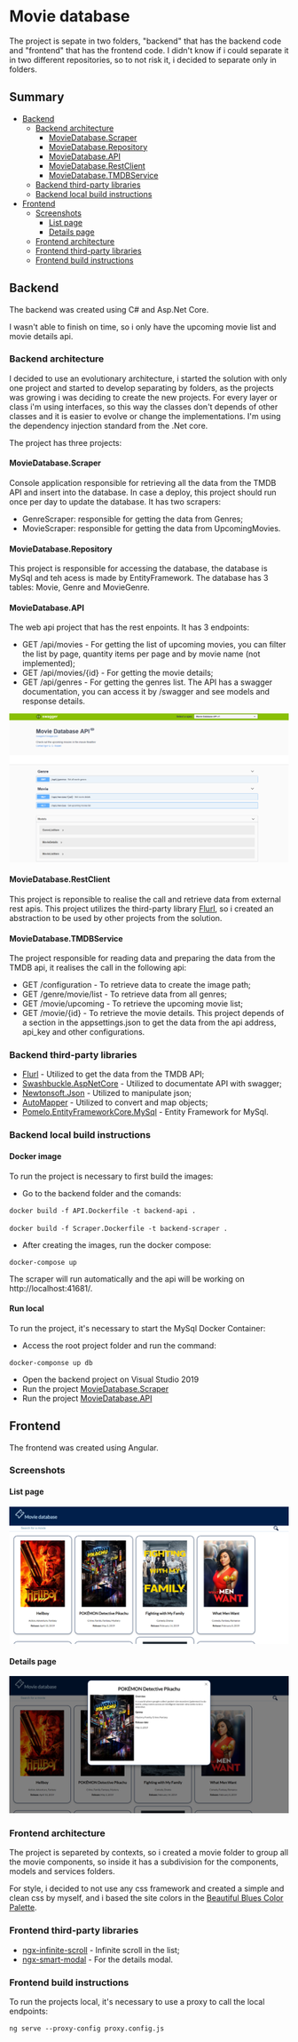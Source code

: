 # Movie database
The project is sepate in two folders, "backend" that has the backend code and "frontend" that has the frontend code. I didn't know if i could separate it in two different repositories, so to not risk it, i decided to separate only in folders.

## Summary
* [Backend](#backend)
    * [Backend architecture](#backend-architecture)
        * [MovieDatabase.Scraper](#moviedatabase.scraper)
        * [MovieDatabase.Repository](#moviedatabase.repository)
        * [MovieDatabase.API](#moviedatabase.api)
        * [MovieDatabase.RestClient](#moviedatabase.restclient)
        * [MovieDatabase.TMDBService](#moviedatabase.tmdbservice)
    * [Backend third-party libraries](#backend-third-party-libraries)
    * [Backend local build instructions](#backend-local-build-instructions)
* [Frontend](#frontend)
    * [Screenshots](#screenshots)
        * [List page](#list-page)
        * [Details page](#details-page)
    * [Frontend architecture](#frontend-architecture)
    * [Frontend third-party libraries](#frontend-third-party-libraries)
    * [Frontend build instructions](#frontend-build-instructions)

## Backend
The backend was created using C# and Asp.Net Core. 

I wasn't able to finish on time, so i only have the upcoming movie list and movie details api.

### Backend architecture
I decided to use an evolutionary architecture, i started the solution with only one project and started to develop separating by folders, as the projects was growing i was deciding to create the new projects. For every layer or class i'm using interfaces, so this way the classes don't depends of other classes and it is easier to evolve or change the implementations. I'm using the dependency injection standard from the .Net core.

The project has three projects:

#### MovieDatabase.Scraper
Console application responsible for retrieving all the data from the TMDB API and insert into the database. In case a deploy, this project should run once per day to update the database. It has two scrapers:
- GenreScraper: responsible for getting the data from Genres;
- MovieScraper: responsible for getting the data from UpcomingMovies.

#### MovieDatabase.Repository
This project is responsible for accessing the database, the database is MySql and teh acess is made by EntityFramework. The database has 3 tables: Movie, Genre and MovieGenre.

#### MovieDatabase.API
The web api project that has the rest enpoints. It has 3 endpoints:
- GET /api/movies - For getting the list of upcoming movies, you can filter the list by page, quantity items per page and by movie name (not implemented);
- GET /api/movies/{id} - For getting the movie details;
- GET /api/genres - For getting the genres list.
The API has a swagger documentation, you can access it by /swagger and see models and response details.

![Swagger page](img/swagger.PNG)


#### MovieDatabase.RestClient
This project is reponsible to realise the call and retrieve data from external rest apis. This project utilizes the third-party library [Flurl](https://flurl.dev/), so i created an abstraction to be used by other projects from the solution.

#### MovieDatabase.TMDBService
The project responsible for reading data and preparing the data from the TMDB api, it realises the call in the following api:
- GET /configuration - To retrieve data to create the image path;
- GET /genre/movie/list - To retrieve data from all genres;
- GET /movie/upcoming - To retrieve the upcoming movie list;
- GET /movie/{id} - To retrieve the movie details.
This project depends of a section in the appsettings.json to get the data from the api address, api_key and other configurations.

### Backend third-party libraries
- [Flurl](https://flurl.dev/) - Utilized to get the data from the TMDB API;
- [Swashbuckle.AspNetCore](https://github.com/domaindrivendev/Swashbuckle.AspNetCore) - Utilized to documentate API with swagger;
- [Newtonsoft.Json](https://www.newtonsoft.com/json) - Utilized to manipulate json;
- [AutoMapper](https://automapper.org/) - Utilized to convert and map objects;
- [Pomelo.EntityFrameworkCore.MySql](https://github.com/PomeloFoundation/Pomelo.EntityFrameworkCore.MySql) - Entity Framework for MySql.

### Backend local build instructions
#### Docker image
To run the project is necessary to first build the images:
- Go to the backend folder and the comands:

``` 
docker build -f API.Dockerfile -t backend-api . 

docker build -f Scraper.Dockerfile -t backend-scraper .
```
- After creating the images, run the docker compose:

``` 
docker-compose up 
```

The scraper will run automatically and the api will be working on http://localhost:41681/.
#### Run local
To run the project, it's necessary to start the MySql Docker Container:
- Access the root project folder and run the command:
 ``` 
 docker-componse up db 
 ```
- Open the backend project on Visual Studio 2019
- Run the project [MovieDatabase.Scraper](#moviedatabase.scraper)
- Run the project [MovieDatabase.API](#moviedatabase.api)

## Frontend
The frontend was created using Angular.

### Screenshots

#### List page
![List page](img/list-page.PNG)

#### Details page
![Details page](img/details-modal.PNG)

### Frontend architecture
The project is separeted by contexts, so i created a movie folder to group all the movie components, so inside it has a subdivision for the components, models and services folders.

For style, i decided to not use any css framework and created a simple and clean css by myself, and i based the site colors in the [Beautiful Blues Color Palette](https://www.color-hex.com/color-palette/1294).

### Frontend third-party libraries
- [ngx-infinite-scroll](https://www.npmjs.com/package/ngx-infinite-scroll) - Infinite scroll in the list;
- [ngx-smart-modal](https://www.npmjs.com/package/ngx-smart-modal) - For the details modal.

### Frontend build instructions
To run the projects local, it's necessary to use a proxy to call the local endpoints:
```
ng serve --proxy-config proxy.config.js
```
